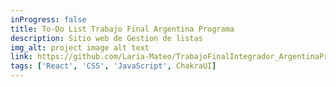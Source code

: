 ```yaml
---
inProgress: false
title: To-Do List Trabajo Final Argentina Programa
description: Sitio web de Gestion de listas 
img_alt: project image alt text
link: https://github.com/Laria-Mateo/TrabajoFinalIntegrador_ArgentinaPrograma4.0
tags: ['React', 'CSS', 'JavaScript', ChakraUI]
---
```

